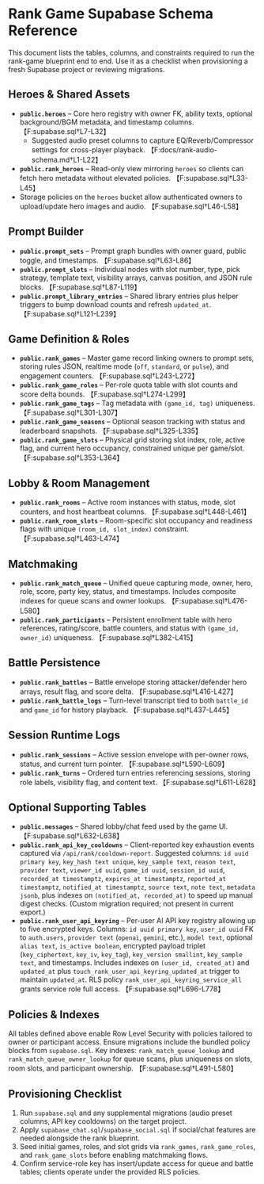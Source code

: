 # Rank Game Supabase Schema Reference

This document lists the tables, columns, and constraints required to run the rank-game blueprint end to end. Use it as a checklist when provisioning a fresh Supabase project or reviewing migrations.

## Heroes & Shared Assets
- **`public.heroes`** – Core hero registry with owner FK, ability texts, optional background/BGM metadata, and timestamp columns. 【F:supabase.sql†L7-L32】
  - Suggested audio preset columns to capture EQ/Reverb/Compressor settings for cross-player playback. 【F:docs/rank-audio-schema.md†L1-L22】
- **`public.rank_heroes`** – Read-only view mirroring `heroes` so clients can fetch hero metadata without elevated policies. 【F:supabase.sql†L33-L45】
- Storage policies on the `heroes` bucket allow authenticated owners to upload/update hero images and audio. 【F:supabase.sql†L46-L58】

## Prompt Builder
- **`public.prompt_sets`** – Prompt graph bundles with owner guard, public toggle, and timestamps. 【F:supabase.sql†L63-L86】
- **`public.prompt_slots`** – Individual nodes with slot number, type, pick strategy, template text, visibility arrays, canvas position, and JSON rule blocks. 【F:supabase.sql†L87-L119】
- **`public.prompt_library_entries`** – Shared library entries plus helper triggers to bump download counts and refresh `updated_at`. 【F:supabase.sql†L121-L239】

## Game Definition & Roles
- **`public.rank_games`** – Master game record linking owners to prompt sets, storing rules JSON, realtime mode (`off`, `standard`, or `pulse`), and engagement counters. 【F:supabase.sql†L243-L272】
- **`public.rank_game_roles`** – Per-role quota table with slot counts and score delta bounds. 【F:supabase.sql†L274-L299】
- **`public.rank_game_tags`** – Tag metadata with `(game_id, tag)` uniqueness. 【F:supabase.sql†L301-L307】
- **`public.rank_game_seasons`** – Optional season tracking with status and leaderboard snapshots. 【F:supabase.sql†L325-L335】
- **`public.rank_game_slots`** – Physical grid storing slot index, role, active flag, and current hero occupancy, constrained unique per game/slot. 【F:supabase.sql†L353-L364】

## Lobby & Room Management
- **`public.rank_rooms`** – Active room instances with status, mode, slot counters, and host heartbeat columns. 【F:supabase.sql†L448-L461】
- **`public.rank_room_slots`** – Room-specific slot occupancy and readiness flags with unique `(room_id, slot_index)` constraint. 【F:supabase.sql†L463-L474】

## Matchmaking
- **`public.rank_match_queue`** – Unified queue capturing mode, owner, hero, role, score, party key, status, and timestamps. Includes composite indexes for queue scans and owner lookups. 【F:supabase.sql†L476-L580】
- **`public.rank_participants`** – Persistent enrollment table with hero references, rating/score, battle counters, and status with `(game_id, owner_id)` uniqueness. 【F:supabase.sql†L382-L415】

## Battle Persistence
- **`public.rank_battles`** – Battle envelope storing attacker/defender hero arrays, result flag, and score delta. 【F:supabase.sql†L416-L427】
- **`public.rank_battle_logs`** – Turn-level transcript tied to both `battle_id` and `game_id` for history playback. 【F:supabase.sql†L437-L445】

## Session Runtime Logs
- **`public.rank_sessions`** – Active session envelope with per-owner rows, status, and current turn pointer. 【F:supabase.sql†L590-L609】
- **`public.rank_turns`** – Ordered turn entries referencing sessions, storing role labels, visibility flag, and content text. 【F:supabase.sql†L611-L628】

## Optional Supporting Tables
- **`public.messages`** – Shared lobby/chat feed used by the game UI. 【F:supabase.sql†L632-L638】
- **`public.rank_api_key_cooldowns`** – Client-reported key exhaustion events captured via `/api/rank/cooldown-report`. Suggested columns: `id uuid primary key`, `key_hash text unique`, `key_sample text`, `reason text`, `provider text`, `viewer_id uuid`, `game_id uuid`, `session_id uuid`, `recorded_at timestamptz`, `expires_at timestamptz`, `reported_at timestamptz`, `notified_at timestamptz`, `source text`, `note text`, `metadata jsonb`, plus indexes on `(notified_at, recorded_at)` to speed up manual digest checks. (Custom migration required; not present in current export.)
- **`public.rank_user_api_keyring`** – Per-user AI API key registry allowing up to five encrypted keys. Columns: `id uuid primary key`, `user_id uuid` FK to `auth.users`, `provider text` (`openai`, `gemini`, etc.), `model text`, optional `alias text`, `is_active boolean`, encrypted payload triplet (`key_ciphertext`, `key_iv`, `key_tag`), `key_version smallint`, `key_sample text`, and timestamps. Includes indexes on `(user_id, created_at)` and `updated_at` plus `touch_rank_user_api_keyring_updated_at` trigger to maintain `updated_at`. RLS policy `rank_user_api_keyring_service_all` grants service role full access. 【F:supabase.sql†L696-L778】

## Policies & Indexes
All tables defined above enable Row Level Security with policies tailored to owner or participant access. Ensure migrations include the bundled policy blocks from `supabase.sql`. Key indexes: `rank_match_queue_lookup` and `rank_match_queue_owner_lookup` for queue scans, plus uniqueness on slots, room slots, and participant ownership. 【F:supabase.sql†L491-L580】

## Provisioning Checklist
1. Run `supabase.sql` and any supplemental migrations (audio preset columns, API key cooldowns) on the target project.
2. Apply `supabase_chat.sql`/`supabase_social.sql` if social/chat features are needed alongside the rank blueprint.
3. Seed initial games, roles, and slot grids via `rank_games`, `rank_game_roles`, and `rank_game_slots` before enabling matchmaking flows.
4. Confirm service-role key has insert/update access for queue and battle tables; clients operate under the provided RLS policies.
